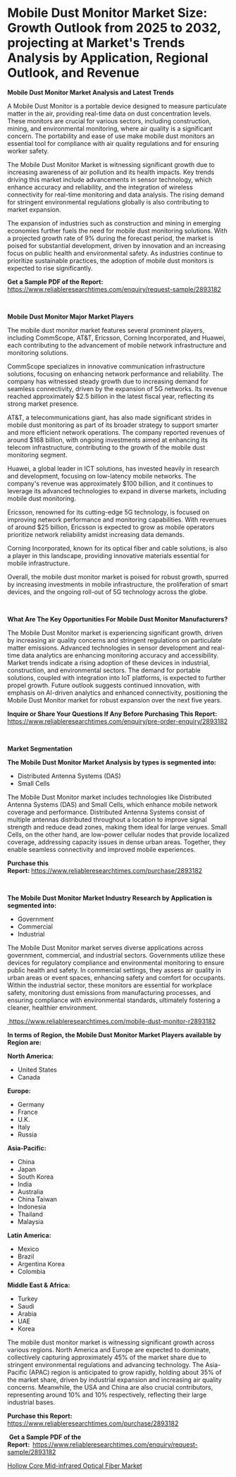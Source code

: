 <p><h1>Mobile Dust Monitor Market Size: Growth Outlook from 2025 to 2032, projecting at Market's Trends Analysis by Application, Regional Outlook, and Revenue</h1></p><p><strong>Mobile Dust Monitor Market Analysis and Latest Trends</strong></p>
<p><p>A Mobile Dust Monitor is a portable device designed to measure particulate matter in the air, providing real-time data on dust concentration levels. These monitors are crucial for various sectors, including construction, mining, and environmental monitoring, where air quality is a significant concern. The portability and ease of use make mobile dust monitors an essential tool for compliance with air quality regulations and for ensuring worker safety.</p><p>The Mobile Dust Monitor Market is witnessing significant growth due to increasing awareness of air pollution and its health impacts. Key trends driving this market include advancements in sensor technology, which enhance accuracy and reliability, and the integration of wireless connectivity for real-time monitoring and data analysis. The rising demand for stringent environmental regulations globally is also contributing to market expansion.</p><p>The expansion of industries such as construction and mining in emerging economies further fuels the need for mobile dust monitoring solutions. With a projected growth rate of 9% during the forecast period, the market is poised for substantial development, driven by innovation and an increasing focus on public health and environmental safety. As industries continue to prioritize sustainable practices, the adoption of mobile dust monitors is expected to rise significantly.</p></p>
<p><strong>Get a Sample PDF of the Report:&nbsp;</strong> <a href="https://www.reliableresearchtimes.com/enquiry/request-sample/2893182?utm_campaign=3311&utm_medium=2&utm_source=Github&utm_content=ia&utm_term=15032025&utm_id=mobile-dust-monitor">https://www.reliableresearchtimes.com/enquiry/request-sample/2893182</a></p>
<p>&nbsp;</p>
<p><strong>Mobile Dust Monitor Major Market Players</strong></p>
<p><p>The mobile dust monitor market features several prominent players, including CommScope, AT&T, Ericsson, Corning Incorporated, and Huawei, each contributing to the advancement of mobile network infrastructure and monitoring solutions.</p><p>CommScope specializes in innovative communication infrastructure solutions, focusing on enhancing network performance and reliability. The company has witnessed steady growth due to increasing demand for seamless connectivity, driven by the expansion of 5G networks. Its revenue reached approximately $2.5 billion in the latest fiscal year, reflecting its strong market presence.</p><p>AT&T, a telecommunications giant, has also made significant strides in mobile dust monitoring as part of its broader strategy to support smarter and more efficient network operations. The company reported revenues of around $168 billion, with ongoing investments aimed at enhancing its telecom infrastructure, contributing to the growth of the mobile dust monitoring segment.</p><p>Huawei, a global leader in ICT solutions, has invested heavily in research and development, focusing on low-latency mobile networks. The company's revenue was approximately $100 billion, and it continues to leverage its advanced technologies to expand in diverse markets, including mobile dust monitoring.</p><p>Ericsson, renowned for its cutting-edge 5G technology, is focused on improving network performance and monitoring capabilities. With revenues of around $25 billion, Ericsson is expected to grow as mobile operators prioritize network reliability amidst increasing data demands.</p><p>Corning Incorporated, known for its optical fiber and cable solutions, is also a player in this landscape, providing innovative materials essential for mobile infrastructure.</p><p>Overall, the mobile dust monitor market is poised for robust growth, spurred by increasing investments in mobile infrastructure, the proliferation of smart devices, and the ongoing roll-out of 5G technology across the globe.</p></p>
<p>&nbsp;</p>
<p><strong>What Are The Key Opportunities For Mobile Dust Monitor Manufacturers?</strong></p>
<p><p>The Mobile Dust Monitor market is experiencing significant growth, driven by increasing air quality concerns and stringent regulations on particulate matter emissions. Advanced technologies in sensor development and real-time data analytics are enhancing monitoring accuracy and accessibility. Market trends indicate a rising adoption of these devices in industrial, construction, and environmental sectors. The demand for portable solutions, coupled with integration into IoT platforms, is expected to further propel growth. Future outlook suggests continued innovation, with emphasis on AI-driven analytics and enhanced connectivity, positioning the Mobile Dust Monitor market for robust expansion over the next five years.</p></p>
<p><strong>Inquire or Share Your Questions If Any Before Purchasing This Report:</strong> <a href="https://www.reliableresearchtimes.com/enquiry/pre-order-enquiry/2893182?utm_campaign=3311&utm_medium=2&utm_source=Github&utm_content=ia&utm_term=15032025&utm_id=mobile-dust-monitor">https://www.reliableresearchtimes.com/enquiry/pre-order-enquiry/2893182</a></p>
<p>&nbsp;</p>
<p><strong>Market Segmentation</strong></p>
<p><strong>The Mobile Dust Monitor Market Analysis by types is segmented into:</strong></p>
<p><ul><li>Distributed Antenna Systems (DAS)</li><li>Small Cells</li></ul></p>
<p><p>The Mobile Dust Monitor market includes technologies like Distributed Antenna Systems (DAS) and Small Cells, which enhance mobile network coverage and performance. Distributed Antenna Systems consist of multiple antennas distributed throughout a location to improve signal strength and reduce dead zones, making them ideal for large venues. Small Cells, on the other hand, are low-power cellular nodes that provide localized coverage, addressing capacity issues in dense urban areas. Together, they enable seamless connectivity and improved mobile experiences.</p></p>
<p><strong>Purchase this Report:&nbsp;</strong><a href="https://www.reliableresearchtimes.com/purchase/2893182?utm_campaign=3311&utm_medium=2&utm_source=Github&utm_content=ia&utm_term=15032025&utm_id=mobile-dust-monitor">https://www.reliableresearchtimes.com/purchase/2893182</a></p>
<p>&nbsp;</p>
<p><strong>The Mobile Dust Monitor Market Industry Research by Application is segmented into:</strong></p>
<p><ul><li>Government</li><li>Commercial</li><li>Industrial</li></ul></p>
<p><p>The Mobile Dust Monitor market serves diverse applications across government, commercial, and industrial sectors. Governments utilize these devices for regulatory compliance and environmental monitoring to ensure public health and safety. In commercial settings, they assess air quality in urban areas or event spaces, enhancing safety and comfort for occupants. Within the industrial sector, these monitors are essential for workplace safety, monitoring dust emissions from manufacturing processes, and ensuring compliance with environmental standards, ultimately fostering a cleaner, healthier environment.</p></p>
<p><a href="https://www.reliableresearchtimes.com/mobile-dust-monitor-r2893182?utm_campaign=3311&utm_medium=2&utm_source=Github&utm_content=ia&utm_term=15032025&utm_id=mobile-dust-monitor">&nbsp;https://www.reliableresearchtimes.com/mobile-dust-monitor-r2893182</a></p>
<p><strong>In terms of Region, the Mobile Dust Monitor Market Players available by Region are:</strong></p>
<p>
    <p> <strong> North America: </strong>
        <ul>
            <li>United States</li>
            <li>Canada</li>
        </ul>
        </p> 
    <p> <strong> Europe: </strong>
        <ul>
            <li>Germany</li>
            <li>France</li>
            <li>U.K.</li>
            <li>Italy</li>
            <li>Russia</li>
        </ul>
        </p> 
    <p> <strong> Asia-Pacific: </strong>
        <ul>
            <li>China</li>
            <li>Japan</li>
            <li>South Korea</li>
            <li>India</li>
            <li>Australia</li>
            <li>China Taiwan</li>
            <li>Indonesia</li>
            <li>Thailand</li>
            <li>Malaysia</li>
        </ul>
        </p> 
    <p> <strong> Latin America: </strong>
        <ul>
            <li>Mexico</li>
            <li>Brazil</li>
            <li>Argentina Korea</li>
            <li>Colombia</li>
        </ul>
        </p> 
    <p> <strong> Middle East & Africa: </strong>
        <ul>
            <li>Turkey</li>
            <li>Saudi</li>
            <li>Arabia</li>
            <li>UAE</li>
            <li>Korea</li>
        </ul>
    </p>
    </p>
<p><p>The mobile dust monitor market is witnessing significant growth across various regions. North America and Europe are expected to dominate, collectively capturing approximately 45% of the market share due to stringent environmental regulations and advancing technology. The Asia-Pacific (APAC) region is anticipated to grow rapidly, holding about 35% of the market share, driven by industrial expansion and increasing air quality concerns. Meanwhile, the USA and China are also crucial contributors, representing around 10% and 10% respectively, reflecting their large industrial bases.</p></p>
<p><strong>Purchase this Report: </strong><a href="https://www.reliableresearchtimes.com/purchase/2893182?utm_campaign=3311&utm_medium=2&utm_source=Github&utm_content=ia&utm_term=15032025&utm_id=mobile-dust-monitor">https://www.reliableresearchtimes.com/purchase/2893182</a></p>
<p>&nbsp;<strong>Get a Sample PDF of the Report:&nbsp;&nbsp;</strong><a href="https://www.reliableresearchtimes.com/enquiry/request-sample/2893182?utm_campaign=3311&utm_medium=2&utm_source=Github&utm_content=ia&utm_term=15032025&utm_id=mobile-dust-monitor">https://www.reliableresearchtimes.com/enquiry/request-sample/2893182</a></p>
<p><strong></strong></p>
<p><p><a href="https://github.com/bedelibekwe58/Market-Research-Report-List-1/blob/main/hollow-core-mid-infrared-optical-fiber-market.md?utm_campaign=3311&utm_medium=2&utm_source=Github&utm_content=ia&utm_term=15032025&utm_id=mobile-dust-monitor">Hollow Core Mid-infrared Optical Fiber Market</a></p></p>